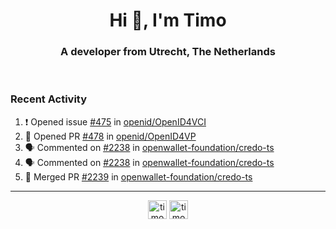 <h1 align="center">Hi 👋, I'm Timo</h1>
<h3 align="center">A developer from Utrecht, The Netherlands</h3>
<br/>
<!-- https://github.com/rahuldkjain/github-profile-readme-generator --!>

<!--  <p align="left"><img src="https://github-readme-stats.vercel.app/api?username=timoglastra&show_icons=true&count_private=true&" alt="timoglastra" /></p> --!>

<!--
Github language stats
<p align="left"><img src="https://github-readme-stats.vercel.app/api/top-langs/?username=timoglastra&layout=compact" alt="timoglastra" /><p>
-->

<!-- Codestats language stats -->
<!-- <p align="left"><img src="https://codestats-readme.vercel.app/api/top-langs/?username=timoglastra&layout=compact&language_count=12" alt="timoglastra" /><p>    --!>
  
<h3>Recent Activity</h3>

<!--START_SECTION:activity-->
1. ❗ Opened issue [#475](https://github.com/openid/OpenID4VCI/issues/475) in [openid/OpenID4VCI](https://github.com/openid/OpenID4VCI)
2. 💪 Opened PR [#478](https://github.com/openid/OpenID4VP/pull/478) in [openid/OpenID4VP](https://github.com/openid/OpenID4VP)
3. 🗣 Commented on [#2238](https://github.com/openwallet-foundation/credo-ts/pull/2238#issuecomment-2757325325) in [openwallet-foundation/credo-ts](https://github.com/openwallet-foundation/credo-ts)
4. 🗣 Commented on [#2238](https://github.com/openwallet-foundation/credo-ts/pull/2238#issuecomment-2757274425) in [openwallet-foundation/credo-ts](https://github.com/openwallet-foundation/credo-ts)
5. 🎉 Merged PR [#2239](https://github.com/openwallet-foundation/credo-ts/pull/2239) in [openwallet-foundation/credo-ts](https://github.com/openwallet-foundation/credo-ts)
<!--END_SECTION:activity-->

---

<p align="center">
<a href="https://twitter.com/timoglastra" target="blank"><img align="center" src="https://cdn.jsdelivr.net/npm/simple-icons@3.0.1/icons/twitter.svg" alt="timoglastra" height="30" width="30" /></a>
<a href="https://linkedin.com/in/timoglastra" target="blank"><img align="center" src="https://cdn.jsdelivr.net/npm/simple-icons@3.0.1/icons/linkedin.svg" alt="timoglastra" height="30" width="30" /></a>
</p>




